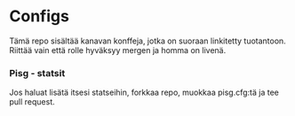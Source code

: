 # Configs

Tämä repo sisältää kanavan konffeja, jotka on suoraan linkitetty tuotantoon. Riittää vain että rolle hyväksyy mergen ja homma on livenä.

### Pisg - statsit

Jos haluat lisätä itsesi statseihin, forkkaa repo, muokkaa pisg.cfg:tä ja tee pull request.
